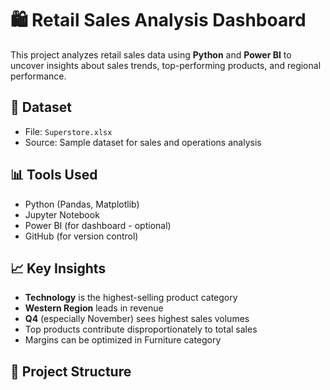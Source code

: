 # 🛍️ Retail Sales Analysis Dashboard

This project analyzes retail sales data using **Python** and **Power BI** to uncover insights about sales trends, top-performing products, and regional performance.

## 📁 Dataset

- File: `Superstore.xlsx`
- Source: Sample dataset for sales and operations analysis

## 📊 Tools Used

- Python (Pandas, Matplotlib)
- Jupyter Notebook
- Power BI (for dashboard - optional)
- GitHub (for version control)

## 📈 Key Insights

- **Technology** is the highest-selling product category
- **Western Region** leads in revenue
- **Q4** (especially November) sees highest sales volumes
- Top products contribute disproportionately to total sales
- Margins can be optimized in Furniture category

## 📂 Project Structure

